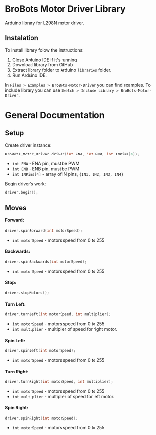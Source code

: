 # BroBots Motor Driver Library
Arduino library for L298N motor driver.
## Instalation
To install library folow the instructions:
1. Close Arduino IDE if it's running
2. Download library from GitHub
3. Extract library folder to Arduino `libraries` folder.
4. Run Arduino IDE.

In `Files > Examples > BroBots-Motor-Driver` you can find examples.
To include library you can use `Sketch > Include Library > BroBots-Motor-Driver`.
# General Documentation

## Setup
Create driver instance:
```C++
BroBots_Motor_Driver driver(int ENA, int ENB, int INPins[4]);
```
- `int ENA` - ENA pin, must be PWM
- `int ENB` - ENB pin, must be PWM
- `int INPins[4]` - array of IN pins, `{IN1, IN2, IN3, IN4}`

Begin driver's work:
```C++
driver.begin();
```
## Moves

#### Forward:
```C++
driver.spinForward(int motorSpeed);
```
- `int motorSpeed` - motors speed from 0 to 255

#### Backwards:
```C++
driver.spinBackwards(int motorSpeed);
```
- `int motorSpeed` - motors speed from 0 to 255

#### Stop:
```C++
driver.stopMotors();
```

#### Turn Left:
```C++
driver.turnLeft(int motorSpeed, int multiplier);
```
- `int motorSpeed` - motors speed from 0 to 255
- `int multiplier` - multiplier of speed for right motor.

#### Spin Left:
```C++
driver.spinLeft(int motorSpeed);
```
- `int motorSpeed` - motors speed from 0 to 255

#### Turn Right:
```C++
driver.turnRight(int motorSpeed, int multiplier);
```
- `int motorSpeed` - motors speed from 0 to 255
- `int multiplier` - multiplier of speed for left motor.

#### Spin Right:
```C++
driver.spinRight(int motorSpeed);
```
- `int motorSpeed` - motors speed from 0 to 255
